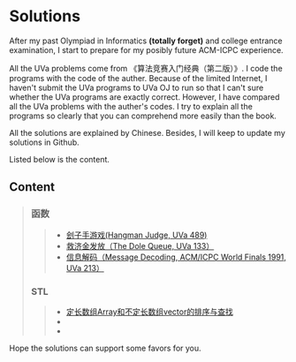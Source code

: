 # Solutions
After my past Olympiad in Informatics **(totally forget)** and college entrance examination, I start to prepare for my posibly future ACM-ICPC experience. 

All the UVa problems come from 《算法竞赛入门经典（第二版）》. I code the programs with the code of the auther. Because of the limited Internet, I haven't submit the UVa programs to UVa OJ to run so that I can't sure whether the UVa programs are exactly correct. However, I have compared all the UVa problems with the auther's codes. I try to explain all the programs so clearly that you can comprehend more easily than the book.

All the solutions are explained by Chinese. Besides, I will keep to update my solutions in Github. 

Listed below is the content.

## Content
> ### 函数
> > * [刽子手游戏(Hangman Judge, UVa 489)](tests/UVa%20489%20%E5%88%BD%E5%AD%90%E6%89%8B%E6%B8%B8%E6%88%8F.md)
> > * [救济金发放（The Dole Queue, UVa 133）](tests/UVa%20133%20%E6%95%91%E6%B5%8E%E9%87%91%E5%8F%91%E6%94%BE.md)
> > * [信息解码（Message Decoding, ACM/ICPC World Finals 1991, UVa 213）](tests/UVa%20213%20信息解码.md)
> ### STL
> > * [定长数组Array和不定长数组vector的排序与查找](tests/定长数组Array和不定长数组vector的排序与查找.md)
> > * 
> > * 

Hope the solutions can support some favors for you.
